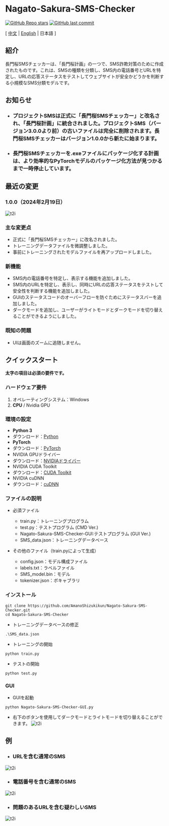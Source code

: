 # Nagato-Sakura-SMS-Checker

[![GitHub Repo stars](https://img.shields.io/github/stars/AmanoShizukikun/Nagato-Sakura-SMS-Checker?style=social)](https://github.com/AmanoShizukikun/Nagato-Sakura-SMS-Checker/stargazers)
[![GitHub last commit](https://img.shields.io/github/last-commit/AmanoShizukikun/Nagato-Sakura-SMS-Checker)](https://github.com/AmanoShizukikun/Nagato-Sakura-SMS-Checker/commits/main)

\[ [中文](README.md) | [English](README_en.md) | 日本語 \]

## 紹介
長門桜SMSチェッカーは、「長門桜計画」の一つで、SMS詐欺対策のために作成されたものです。これは、SMSの種類を分類し、SMS内の電話番号とURLを特定し、URLの応答ステータスをテストしてウェブサイトが安全かどうかを判断する小規模なSMS分類モデルです。

## お知らせ
- ### プロジェクトSMSは正式に「長門桜SMSチェッカー」と改名され、「長門桜計画」に統合されました。プロジェクトSMS（バージョン3.0.0より前）の古いファイルは完全に削除されます。長門桜SMSチェッカーはバージョン1.0.0から新たに始まります。
- ### 長門桜SMSチェッカーを.exeファイルにパッケージ化する計画は、より効率的なPyTorchモデルのパッケージ化方法が見つかるまで一時停止しています。

## 最近の変更
### 1.0.0（2024年2月19日）
![t2i](assets/preview/1.0.0.png)
### 主な変更点
- 正式に「長門桜SMSチェッカー」に改名されました。
- トレーニングデータファイルを微調整しました。
- 事前にトレーニングされたモデルファイルを再アップロードしました。

### 新機能
- SMS内の電話番号を特定し、表示する機能を追加しました。
- SMS内のURLを特定し、表示し、同時にURLの応答ステータスをテストして安全性を判断する機能を追加しました。
- GUIのステータスコードのオーバーフローを防ぐためにステータスバーを追加しました。
- ダークモードを追加し、ユーザーがライトモードとダークモードを切り替えることができるようにしました。

### 既知の問題
- UIは画面のズームに追随しません。

## クイックスタート
**太字の項目は必須の要件です。**

### ハードウェア要件
1. オペレーティングシステム：Windows
2. **CPU** / Nvidia GPU

### 環境の設定
- **Python 3**
- ダウンロード：[Python](https://www.python.org/downloads/windows/)
- **PyTorch**
- ダウンロード：[PyTorch](https://pytorch.org/)
- NVIDIA GPUドライバー
- ダウンロード：[NVIDIAドライバー](https://www.nvidia.com/zh-tw/geforce/drivers/)
- NVIDIA CUDA Toolkit
- ダウンロード：[CUDA Toolkit](https://developer.nvidia.com/cuda-toolkit)
- NVIDIA cuDNN
- ダウンロード：[cuDNN](https://developer.nvidia.com/cudnn)

### ファイルの説明
- 必須ファイル
  - train.py：トレーニングプログラム
  - test.py：テストプログラム (CMD Ver.)
  - Nagato-Sakura-SMS-Checker-GUI:テストプログラム (GUI Ver.)
  - SMS_data.json：トレーニングデータベース
  
- その他のファイル（train.pyによって生成）
  - config.json：モデル構成ファイル
  - labels.txt：ラベルファイル
  - SMS_model.bin：モデル
  - tokenizer.json：ボキャブラリ

### インストール
```shell
git clone https://github.com/AmanoShizukikun/Nagato-Sakura-SMS-Checker.git
cd Nagato-Sakura-SMS-Checker
```

- トレーニングデータベースの修正
```shell
.\SMS_data.json
```

- トレーニングの開始
```shell
python train.py
```

- テストの開始
```shell
python test.py
```

### GUI
- GUIを起動
```shell
python Nagato-Sakura-SMS-Checker-GUI.py
```

- 右下のボタンを使用してダークモードとライトモードを切り替えることができます。
![t2i](assets/samples/two_mode.png)

## 例
- ### URLを含む通常のSMS
![t2i](assets/samples/test_01.png)

- ### 電話番号を含む通常のSMS
![t2i](assets/samples/test_02.png)

- ### 問題のあるURLを含む疑わしいSMS
![t2i](assets/samples/test_03.png)